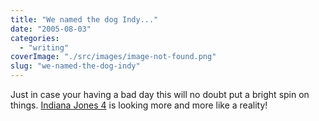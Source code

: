 ```yaml
---
title: "We named the dog Indy..."
date: "2005-08-03"
categories: 
  - "writing"
coverImage: "./src/images/image-not-found.png"
slug: "we-named-the-dog-indy"
---
```


Just in case your having a bad day this will no doubt put a bright spin on things. [Indiana Jones 4](http://theindyexperience.com/tie_lite/august_2005.shtml#0000668) is looking more and more like a reality!
